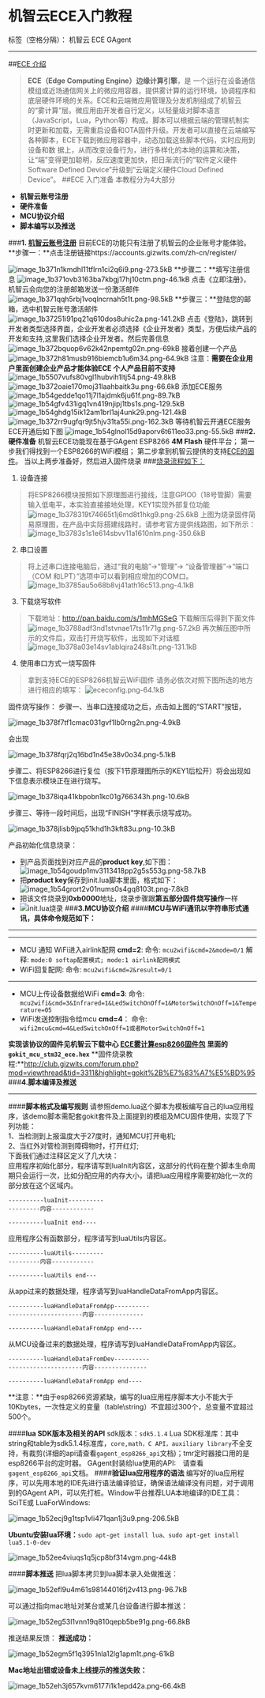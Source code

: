 # 机智云ECE入门教程

标签（空格分隔）： 机智云 ECE GAgent

---
##[ECE 介绍][1]
>**ECE（Edge Computing Engine）边缘计算引擎**，是 一个运行在设备通信模组或近场通信网关上的微应用容器，提供雾计算的运行环境，协调程序和底层硬件环境的关系。ECE和云端微应用管理及分发机制组成了机智云的“雾计算”层。微应用由开发者自行定义，以轻量级对脚本语言（JavaScript，Lua，Python等）构成。脚本可以根据云端的管理机制实 时更新和加载，无需重启设备和OTA固件升级。开发者可以直接在云端编写各种脚本，ECE下载到微应用容器中，动态加载这些脚本代码，实时应用到设备和数 据上，从而改变设备行为，进行多样化的本地的运算和决策，让“端”变得更加聪明，反应速度更加快，把日渐流行的“软件定义硬件Software Defined Device”升级到“云端定义硬件Cloud Defined Device”。
##ECE 入门准备
本教程分为4大部分

 - **机智云账号注册**
 - **硬件准备**
 - **MCU协议介绍**
 - **脚本编写以及推送**

###**1. [机智云账号注册][2]**
目前ECE的功能只有注册了机智云的企业账号才能体验。
**步骤一：**点击注册链接https://accounts.gizwits.com/zh-cn/register/



![image_1b371n1kmdhl11tflrn1ci2q6i9.png-273.5kB][3]
**步骤二：**填写注册信息
![image_1b371ovb3163ba7kbgj17hj10ctm.png-46.1kB][4]
点击《立即注册》，机智云会向您的注册邮箱发送一份激活邮件
![image_1b371qqh5rbj1voqlncrnah5t1t.png-98.5kB][5]
**步骤三：**登陆您的邮箱，选中机智云账号激活邮件
![image_1b37251i91pq21q610dos8uhic2a.png-141.2kB][6]
点击《登陆》，跳转到开发者类型选择界面，企业开发者必须选择《企业开发者》类型，方便后续产品的开发和支持,这里我们选择企业开发者。然后完善信息
![image_1b372bquop6v62k42npemtg02n.png-69kB][7]
接着创建一个产品
![image_1b372h81musb916biemcb1u6m34.png-64.9kB][8]
注意：**需要在企业用户里面创建企业产品才能体验ECE 个人产品目前不支持**
![image_1b5507vufs80vgl1hubvih1ltj54.png-49.8kB][9]
![image_1b372oaie170moj31laahbaitk3u.png-66.6kB][10]
添加ECE服务
![image_1b54gedde1qo11j7l1ajdmk6ju61f.png-89.7kB][11]
![image_1b54gfv431igq1vn419njipj1tbs1s.png-129.5kB][12]
![image_1b54ghdg15ik12am1brl1aj4unk29.png-121.4kB][13]
![image_1b372rr9ugfqr9jt5hjv31ta55i.png-162.3kB][14]
等待机智云开通ECE服务
ECE开通后如下图
![image_1b54glnol15d9aporv6t611eo33.png-55.5kB][15]
###**2.硬件准备**
机智云ECE功能现在基于GAgent ESP8266 **4M Flash** 硬件平台；
第一步我们得找到一个ESP8266的WiFi模组；
第二步拿到机智云提供的支持[ECE的固件][16]。
当以上两步准备好，然后进入固件烧录
###[烧录流程如下：][17]
1. 设备连接
>将ESP8266模块按照如下原理图进行接线，注意GPIO0（18号管脚）需要输入低电平，本实验直接接地处理，KEY1实现外部复位功能
![image_1b378319t74665t1j6md8t1hkg9.png-25.6kB][18]
上图为烧录固件简易原理图，在产品中实际搭建线路时，请参考官方提供线路图，如下所示：
![image_1b3783s1s1e614sbvv11a1610nlm.png-350.6kB][19]

2. 串口设置
>将上述串口连接电脑后，通过“我的电脑”->“管理”-> “设备管理器”->“端口（COM 和LPT）”选项中可以看到相应增加的COM口。
![image_1b3785au5o68b8vj41ath16c513.png-4.1kB][20]
3. 下载烧写软件
>下载地址：http://pan.baidu.com/s/1mhMGSeG
下载解压后得到下面文件
![image_1b3788adf3nd1stvnae17ts11r71g.png-57.2kB][21]
再次解压图中所示的文件后，双击打开烧写软件，出现如下对话框
![image_1b378a03e14sv1ablqira248si1t.png-131.1kB][22]

4. 使用串口方式一烧写固件
>拿到支持ECE的ESP8266机智云WiFi固件
请务必依次对照下图所选的地方进行相应的填写：
![ececonfig.png-64.1kB][23]

固件烧写操作：
 步骤一、当串口连接成功之后，点击如上图的“START”按钮，
 
![image_1b378f7tf1cmac031gvf1lb0rng2n.png-4.9kB][24]

会出现

![image_1b378fqrj2q16bd1n45e38v0o34.png-5.1kB][25]

步骤二、将ESP8266进行复位（按下1节原理图所示的KEY1后松开）将会出现如下信息表示模块正在进行烧写。

![image_1b378iqa41kbpobn1kc01g766343h.png-10.6kB][26]

步骤三、等待一段时间后，出现“FINISH”字样表示烧写成功。

![image_1b378jlisb9jpq51khd1h3kft83u.png-10.3kB][27]

产品初始化信息烧录：
- 到产品页面找到对应产品的**product key**,如下图：
![image_1b54goudp1mv3113418pp2g5s553g.png-58.7kB][28]
- 把**product key**保存到init.lua脚本里面，格式如下：
![image_1b54grort2v01nums0s4gq8103t.png-7.8kB][29]
- 把该文件烧录到**0xb0000**地址，烧录步骤跟**第五部分固件烧写操作**一样
- ![init.lua烧录][30]
###**3.MCU协议介绍**
####**MCU与WiFi通讯以字符串形式通讯，具体命令规范如下：**
- - - 
- - -
- MCU 通知 WiFi进入airlink配网 **cmd=2**:
  命令: ```mcu2wifi&cmd=2&mode=0/1```
  解释: ```mode:0 softap配置模式; mode:1 airlink配网模式```
-  WiFi回复配网:
 命令: ```mcu2wifi&cmd=2&result=0/1```
- - -
- MCU上传设备数据给WiFi **cmd=3**:
 命令: ```mcu2wifi&cmd=3&Infrared=1&LedSwitchOnOff=1&MotorSwitchOnOff=1&Temperature=05```
- WiFi发送控制指令给mcu **cmd=4**：
 命令: ```wifi2mcu&cmd=4&LedSwitchOnOff=1或者MotorSwitchOnOff=1```

**实现该协议的固件见机智云下载中心 [ECE雾计算esp8266固件包][31] 里面的```gokit_mcu_stm32_ece.hex```**
**固件烧录教程:**http://club.gizwits.com/forum.php?mod=viewthread&tid=3311&highlight=gokit%2B%E7%83%A7%E5%BD%95
###**4.脚本编译及推送**
- - -
####**脚本格式及编写规则**
请参照demo.lua这个脚本为模板编写自己的lua应用程序，该demo脚本需配套gokit套件及上面提到的模组及MCU固件使用，实现了下列功能：  
1、当检测到上报温度大于27度时，通知MCU打开电机;  
2、当红外对管检测到障碍物时，打开红灯;  
下面我们通过注释区定义了几大块：  
应用程序初始化部分，程序请写到luaInit内容区，这部分的代码在整个脚本生命周期只会运行一次，比如分配应用的内存大小，请把lua应用程序需要初始化一次的部分放在这个区域内。
```
----------luaInit----------
---------内容------------

----------luaInit end----
```
应用程序公有函数部分，程序请写到luaUtils内容区。
```
----------luaUtils---------
---------内容------------

----------luaUtils end---
```
从app过来的数据处理，程序请写到luaHandleDataFromApp内容区。
```
----------luaHandleDataFromApp----------
---------------------内容--------------

----------luaHandleDataFromApp end----
```

从MCU设备过来的数据处理，程序请写到luaHandleDataFromApp内容区。
```
----------luaHandleDataFromDev----------
---------------------内容---------------

----------luaHandleDataFromApp end----
```
**注意：**由于esp8266资源紧缺，编写的lua应用程序脚本大小不能大于10Kbytes，一次性定义的变量（table\string）不宜超过300个，总变量不宜超过500个。

####**lua SDK版本及相关的API**
sdk版本：```sdk5.1.4```
Lua SDK标准库：其中string和table为sdk5.1.4标准库，```core,math，C API，auxiliary library```不全支持，有裁剪(详细的api请查看```gagent_esp8266_api```文档)；tmr定时器接口用的是esp8266平台的定时器。
GAgent封装给lua使用的API:　请查看```gagent_esp8266_api```文档。
####**验证lua应用程序的语法**
编写好的lua应用程序，可以先用本地的IDE先进行语法编译验证，确保语法编译没有问题，对于调用到的GAgent API，可以先打桩。Window平台推荐LUA本地编译的IDE工具：SciTE或 LuaForWindows:

![image_1b52ecj9g1tsp1vli471qan1j3u9.png-206.5kB][32]

**Ubuntu安装lua环境：**```sudo apt-get install lua、sudo apt-get install lua5.1-0-dev```

![image_1b52ee4viuqs1q5jcp8bf314vgm.png-44kB][33]

####**脚本推送**
把lua脚本拷贝到lua脚本录入处做推送：

![image_1b52efl9u4m61s98144016fj2v413.png-96.7kB][34]

可以通过指向mac地址对某台或某几台设备进行脚本推送：

![image_1b52eg53l1vnn19q810qepb5be91g.png-66.8kB][35]

推送结果反馈：
**推送成功：**

![image_1b52egm5f1q3951nla12lg1apm1t.png-61kB][36]

**Mac地址出错或设备未上线提示的推送失败：**

![image_1b52eh3j657kvm6177i1k1epd42a.png-66.4kB][37]


  [1]: http://www.gizwits.com/news/69
  [2]:http://docs.gizwits.com/zh-cn/quickstart/5%E5%88%86%E9%92%9F%E4%BA%86%E8%A7%A3%E6%9C%BA%E6%99%BA%E4%BA%91.html
  [3]: http://static.zybuluo.com/AlexLin/ilfjrdsrklg3wijauq9myph8/image_1b371n1kmdhl11tflrn1ci2q6i9.png
  [4]: http://static.zybuluo.com/AlexLin/5a0p580uy1cuolg2lkf6fbu6/image_1b371ovb3163ba7kbgj17hj10ctm.png
  [5]: http://static.zybuluo.com/AlexLin/l8lc2stjb2ebzxhdt7gxpzg2/image_1b371qqh5rbj1voqlncrnah5t1t.png
  [6]: http://static.zybuluo.com/AlexLin/ltc2hef52f4irsgwvswt05cq/image_1b37251i91pq21q610dos8uhic2a.png
  [7]: http://static.zybuluo.com/AlexLin/j7ibb0wjby4hgpbsivazl58b/image_1b372bquop6v62k42npemtg02n.png
  [8]: http://static.zybuluo.com/AlexLin/z76rc5djg5l8y8y3gh5ciu0n/image_1b372h81musb916biemcb1u6m34.png
  [9]: http://static.zybuluo.com/AlexLin/h7irfs30xgxeh0lbn2kew83l/image_1b5507vufs80vgl1hubvih1ltj54.png
  [10]: http://static.zybuluo.com/AlexLin/k979hvbii3kmiwb007j5idmo/image_1b372oaie170moj31laahbaitk3u.png
  [11]: http://static.zybuluo.com/AlexLin/aav2s8d24r7nwjp1tznvcf6w/image_1b54gedde1qo11j7l1ajdmk6ju61f.png
  [12]: http://static.zybuluo.com/AlexLin/9q97jl2og6xnd3fdcwr4st2u/image_1b54gfv431igq1vn419njipj1tbs1s.png
  [13]: http://static.zybuluo.com/AlexLin/ak00umu8f49jksm6xphlgg8u/image_1b54ghdg15ik12am1brl1aj4unk29.png
  [14]: http://static.zybuluo.com/AlexLin/1l39y1meot6r3r5q20ktozz6/image_1b54gjag412b1iou468umsf9v2m.png
  [15]: http://static.zybuluo.com/AlexLin/5pfs4spu2rzmy6kxptwn6ilv/image_1b54glnol15d9aporv6t611eo33.png
  [16]:http://dev.gizwits.com/zh-cn/developer/resource/hardware?type=GAgent
  [17]:http://docs.gizwits.com/zh-cn/deviceDev/ESP8266%E4%B8%B2%E5%8F%A3%E7%83%A7%E5%86%99%E8%AF%B4%E6%98%8E.html
  [18]: http://static.zybuluo.com/AlexLin/p9aokc7i7vizl644k65nxyoi/image_1b378319t74665t1j6md8t1hkg9.png
  [19]: http://static.zybuluo.com/AlexLin/jsxjii3qjfjsw8ipx5k5m9kt/image_1b3783s1s1e614sbvv11a1610nlm.png
  [20]: http://static.zybuluo.com/AlexLin/sh4ik05qtukepyouh78ltjwc/image_1b3785au5o68b8vj41ath16c513.png
  [21]: http://static.zybuluo.com/AlexLin/xicp3uiv2e4ch08htiokk56p/image_1b3788adf3nd1stvnae17ts11r71g.png
  [22]: http://static.zybuluo.com/AlexLin/it7c09runtpudrqli3yn2hgm/image_1b378a03e14sv1ablqira248si1t.png
  [23]: http://static.zybuluo.com/AlexLin/kpsrthdmcgifdv9zx23g9wcv/ececonfig.png
  [24]: http://static.zybuluo.com/AlexLin/xogit0hg2992bz0bj5vx4y3x/image_1b378f7tf1cmac031gvf1lb0rng2n.png
  [25]: http://static.zybuluo.com/AlexLin/1pq342yqs92censu2yssctth/image_1b378fqrj2q16bd1n45e38v0o34.png
  [26]: http://static.zybuluo.com/AlexLin/65qisaj8claxqi809mo7xko0/image_1b378iqa41kbpobn1kc01g766343h.png
  [27]: http://static.zybuluo.com/AlexLin/ppea46nn4t9n9ipnp79unmaj/image_1b378jlisb9jpq51khd1h3kft83u.png
  [28]: http://static.zybuluo.com/AlexLin/kgh8wgy6eu2gy6chl6k5d7dj/image_1b54goudp1mv3113418pp2g5s553g.png
  [29]: http://static.zybuluo.com/AlexLin/drpbhokmpu0ls8sy5x2k7nox/image_1b54grort2v01nums0s4gq8103t.png
  [30]: http://static.zybuluo.com/AlexLin/99epdwavq6vodgxr2dxxco8u/image_1b3u26iv81mp21lntq0cpd41rpf13.png
  [31]: http://dev.gizwits.com/zh-cn/developer/resource/hardware?type=GAgent
  [32]: http://static.zybuluo.com/AlexLin/gjmyi8ud02hjhf3vjk00oerw/image_1b52ecj9g1tsp1vli471qan1j3u9.png
  [33]: http://static.zybuluo.com/AlexLin/mzlzoden5h1tysswp90tzxwb/image_1b52ee4viuqs1q5jcp8bf314vgm.png
  [34]: http://static.zybuluo.com/AlexLin/dmw8f8vny4wkamzwnh9c9lmg/image_1b52efl9u4m61s98144016fj2v413.png
  [35]: http://static.zybuluo.com/AlexLin/sqvaal69sat4ygwgchxcaz4a/image_1b52eg53l1vnn19q810qepb5be91g.png
  [36]: http://static.zybuluo.com/AlexLin/yu6scxcs2zdzlsb92n5q5gi8/image_1b52egm5f1q3951nla12lg1apm1t.png
  [37]: http://static.zybuluo.com/AlexLin/s1oj1xyj90avz3lippw7syzw/image_1b52eh3j657kvm6177i1k1epd42a.png

